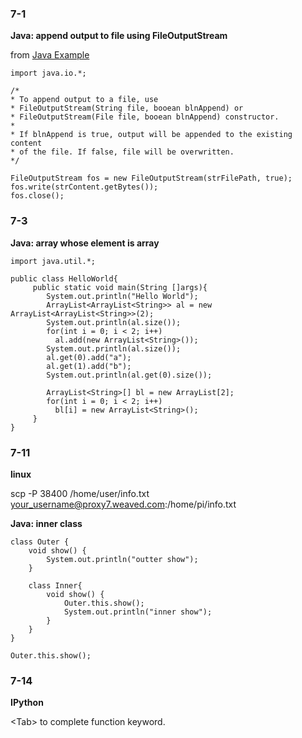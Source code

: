 ### 7-1
**Java: append output to file using FileOutputStream**

from [Java Example](http://www.java-examples.com/)

```
import java.io.*;

/*
* To append output to a file, use
* FileOutputStream(String file, booean blnAppend) or
* FileOutputStream(File file, booean blnAppend) constructor.
*
* If blnAppend is true, output will be appended to the existing content
* of the file. If false, file will be overwritten.
*/

FileOutputStream fos = new FileOutputStream(strFilePath, true);
fos.write(strContent.getBytes());
fos.close();
```


### 7-3
**Java: array whose element is array**


```
import java.util.*;

public class HelloWorld{
     public static void main(String []args){
        System.out.println("Hello World");
        ArrayList<ArrayList<String>> al = new ArrayList<ArrayList<String>>(2);
        System.out.println(al.size());
        for(int i = 0; i < 2; i++)
          al.add(new ArrayList<String>());
        System.out.println(al.size());
        al.get(0).add("a");
        al.get(1).add("b");
        System.out.println(al.get(0).size());
        
        ArrayList<String>[] bl = new ArrayList[2];
        for(int i = 0; i < 2; i++)
          bl[i] = new ArrayList<String>();
     }
}
```

### 7-11
**linux**

scp -P 38400 /home/user/info.txt your_username@proxy7.weaved.com:/home/pi/info.txt

**Java: inner class**
```
class Outer {
    void show() {
        System.out.println("outter show");
    }

    class Inner{
        void show() {
            Outer.this.show();
            System.out.println("inner show");
        }
    }
}
```
```
Outer.this.show();
```

### 7-14
**IPython**

\<Tab\> to complete function keyword.
